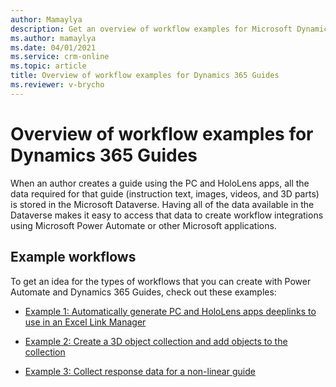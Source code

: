 ```yaml
---
author: Mamaylya
description: Get an overview of workflow examples for Microsoft Dynamics 365 Guides
ms.author: mamaylya
ms.date: 04/01/2021
ms.service: crm-online
ms.topic: article
title: Overview of workflow examples for Dynamics 365 Guides
ms.reviewer: v-brycho
---
```


# Overview of workflow examples for Dynamics 365 Guides

When an author creates a guide using the PC and HoloLens apps, all the data required for that guide (instruction text, images, videos, and 3D parts) is stored in the Microsoft Dataverse. Having all of the data available in the Dataverse makes it easy to access that data to create workflow integrations using Microsoft Power Automate or other Microsoft applications.
 
## Example workflows

To get an idea for the types of workflows that you can create with Power Automate and Dynamics 365 Guides, check out these examples:

- [Example 1: Automatically generate PC and HoloLens apps deeplinks to use in an Excel Link Manager](workflow-example-1.md)

- [Example 2: Create a 3D object collection and add objects to the collection](workflow-example-2.md)

- [Example 3: Collect response data for a non-linear guide](workflow-example-3.md)

